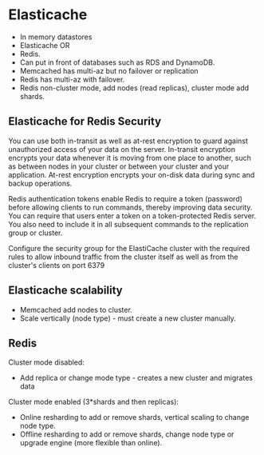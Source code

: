 # Elasticache

- In memory datastores
- Elasticache OR
- Redis.
- Can put in front of databases such as RDS and DynamoDB.
- Memcached has multi-az but no failover or replication
- Redis has multi-az with failover.
- Redis non-cluster mode, add nodes (read replicas), cluster mode add shards.

## Elasticache for Redis Security

You can use both in-transit as well as at-rest encryption to guard against unauthorized access of your data on the server. In-transit encryption encrypts your data whenever it is moving from one place to another, such as between nodes in your cluster or between your cluster and your application. At-rest encryption encrypts your on-disk data during sync and backup operations.

Redis authentication tokens enable Redis to require a token (password) before allowing clients to run commands, thereby improving data security. You can require that users enter a token on a token-protected Redis server. You also need to include it in all subsequent commands to the replication group or cluster.

Configure the security group for the ElastiCache cluster with the required rules to allow inbound traffic from the cluster itself as well as from the cluster's clients on port 6379

## Elasticache scalability

- Memcached add nodes to cluster.
- Scale vertically (node type) - must create a new cluster manually.

## Redis 
Cluster mode disabled:
- Add replica or change mode type - creates a new cluster and migrates data

Cluster mode enabled (3*shards and then replicas):
- Online resharding to add or remove shards, vertical scaling to change node type.
- Offline resharding to add or remove shards, change node type or upgrade engine (more flexible than online).

